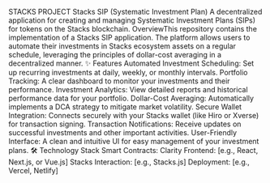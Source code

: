 STACKS PROJECT
Stacks SIP (Systematic Investment Plan)
​A decentralized application for creating and managing Systematic Investment Plans (SIPs) for tokens on the Stacks blockchain.
​Overview
​This repository contains the implementation of a Stacks SIP application. The platform allows users to automate their investments in Stacks ecosystem assets on a regular schedule, leveraging the principles of dollar-cost averaging in a decentralized manner.
​✨ Features
​Automated Investment Scheduling: Set up recurring investments at daily, weekly, or monthly intervals.
​Portfolio Tracking: A clear dashboard to monitor your investments and their performance.
​Investment Analytics: View detailed reports and historical performance data for your portfolio.
​Dollar-Cost Averaging: Automatically implements a DCA strategy to mitigate market volatility.
​Secure Wallet Integration: Connects securely with your Stacks wallet (like Hiro or Xverse) for transaction signing.
​Transaction Notifications: Receive updates on successful investments and other important activities.
​User-Friendly Interface: A clean and intuitive UI for easy management of your investment plans.
​🛠️ Technology Stack
​Smart Contracts: Clarity
​Frontend: [e.g., React, Next.js, or Vue.js]
​Stacks Interaction: [e.g., Stacks.js]
​Deployment: [e.g., Vercel, Netlify]
